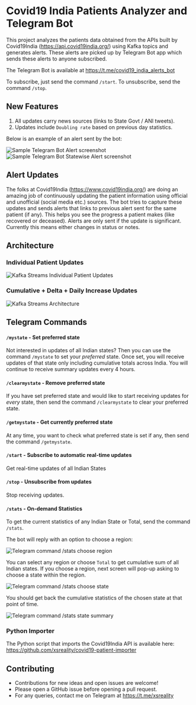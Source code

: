 # Covid19 India Patients Analyzer and Telegram Bot

This project analyzes the patients data obtained from the APIs built by Covid19India (https://api.covid19india.org/)
using Kafka topics and generates alerts. These alerts are picked up by Telegram Bot app which sends 
these alerts to anyone subscribed.

The Telegram Bot is available at https://t.me/covid19_india_alerts_bot

To subscribe, just send the command `/start`. To unsubscribe, send the command `/stop`.

## New Features

1. All updates carry news sources (links to State Govt / ANI tweets).
2. Updates include `Doubling rate` based on previous day statistics.

Below is an example of an alert sent by the bot:

![Sample Telegram Bot Alert screenshot](https://i.ibb.co/V3hQLwV/Screenshot-20200402-000351.jpg "Sample Telegram alert")
![Sample Telegram Bot Statewise Alert screenshot](https://i.ibb.co/hRw0Qt1/Screenshot-20200423-190044.jpg "Statewise alert")

## Alert Updates

The folks at Covid19India (https://www.covid19india.org/) are doing an amazing job of continuously
updating the patient information using official and unofficial (social media etc.) sources. The bot
tries to capture these updates and sends alerts that links to previous alert sent for the same patient (if any).
This helps you see the progress a patient makes (like recovered or deceased). Alerts are only sent
if the update is significant. Currently this means either changes in status or notes.

## Architecture

### Individual Patient Updates

![Kafka Streams Individual Patient Updates](https://i.ibb.co/MPZJjB3/Covid19-India-Alerts-3.png "Kafka Streams Individual Patient Updates")

### Cumulative + Delta + Daily Increase Updates

![Kafka Streams Architecture](https://i.ibb.co/r2zJFL2/Covid19-India-Alerts-2.png "Covid19 Kafka Streams Architecture")

## Telegram Commands

#### `/mystate` - Set preferred state

Not interested in updates of all Indian states? Then you can use the command `/mystate` to set your
_preferred_ state. Once set, you will receive updates of that state only including cumulative totals
across India. You will continue to receive summary updates every 4 hours.

#### `/clearmystate` - Remove preferred state

If you have set preferred state and would like to start receiving updates for _every_ state, then
send the command `/clearmystate` to clear your preferred state.

#### `/getmystate` - Get currently preferred state

At any time, you want to check what preferred state is set if any, then send the command `/getmystate`.

#### `/start` - Subscribe to automatic real-time updates

Get real-time updates of all Indian States

#### `/stop` - Unsubscribe from updates

Stop receiving updates.

#### `/stats` - On-demand Statistics

To get the current statistics of any Indian State or Total, send the command `/stats`.

The bot will reply with an option to choose a region:

![Telegram command /stats choose region](https://i.ibb.co/B3Jmsn8/Screenshot-20200420-191540.jpg "Telegram command /stats choose region")

You can select any region or choose `Total` to get cumulative sum of all Indian states. If you choose
a region, next screen will pop-up asking to choose a state within the region.

![Telegram command /stats choose state](https://i.ibb.co/1dJxtZq/Screenshot-20200420-191611.jpg "Telegram command /stats choose state")

You should get back the cumulative statistics of the chosen state at that point of time.

![Telegram command /stats state summary](https://i.ibb.co/q1KdWc2/Screenshot-20200420-191310-01.jpg "Telegram command /stats state summary")

### Python Importer

The Python script that imports the Covid19India API is available here: https://github.com/xsreality/covid19-patient-importer

## Contributing

* Contributions for new ideas and open issues are welcome!
* Please open a GitHub issue before opening a pull request.
* For any queries, contact me on Telegram at https://t.me/xsreality  
